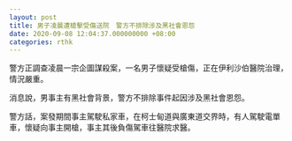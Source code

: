 ```yaml
---
layout: post
title: 男子凌晨遭槍擊受傷送院　警方不排除涉及黑社會恩怨
date: 2020-09-08 12:04:37.000000000 +08:00
categories: rthk
---
```


警方正調查凌晨一宗企圖謀殺案，一名男子懷疑受槍傷，正在伊利沙伯醫院治理，情況嚴重。

消息說，男事主有黑社會背景，警方不排除事件起因涉及黑社會恩怨。

警方話，案發期間事主駕駛私家車，在柯士甸道與廣東道交界時，有人駕駛電單車，懷疑向事主開槍，事主其後負傷駕車往醫院求醫。
